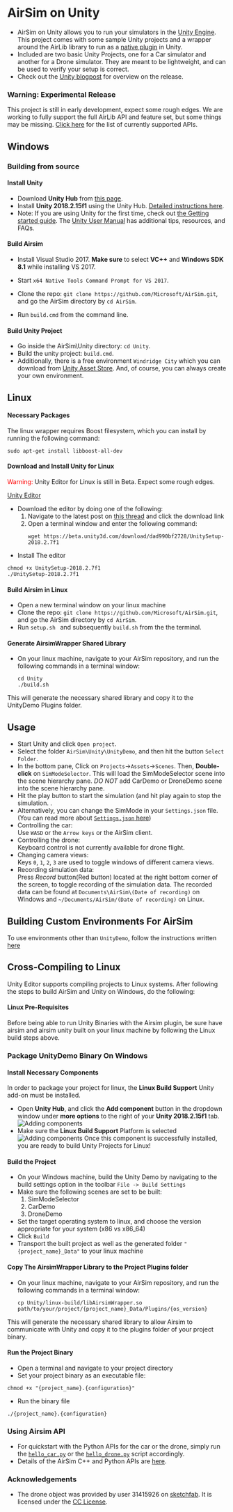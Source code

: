 # AirSim on Unity

* AirSim on Unity allows you to run your simulators in the [Unity Engine](https://unity3d.com/). This project comes with some sample Unity projects and a wrapper around the AirLib library to run as a [native plugin](https://docs.unity3d.com/Manual/NativePlugins.html) in Unity. 
* Included are two basic Unity Projects, one for a Car simulator and another for a Drone simulator. They are meant to be lightweight, and can be used to verify your setup is correct. 
* Check out the [Unity blogpost](https://blogs.unity3d.com/2018/11/14/airsim-on-unity-experiment-with-autonomous-vehicle-simulation/) for overview on the release.  

### Warning: Experimental Release
This project is still in early development, expect some rough edges. We are working to fully support the full AirLib API and feature set, but some things may be missing. [Click here](../docs/unity_api_support.md) for the list of currently supported APIs.

## Windows
### Building from source
#### Install Unity
* Download **Unity Hub** from [this page](https://unity3d.com/get-unity/download). 
* Install **Unity 2018.2.15f1** using the Unity Hub. [Detailed instructions here](https://docs.unity3d.com/Manual/GettingStartedInstallingHub.html). 
* Note: If you are using Unity for the first time, check out [the Getting started guide](https://docs.unity3d.com/Manual/GettingStarted.html). The [Unity User Manual](https://docs.unity3d.com/Manual/UnityManual.html) has additional tips, resources, and FAQs.

#### Build Airsim
* Install Visual Studio 2017. 
**Make sure** to select **VC++** and **Windows SDK 8.1** while installing VS 2017.   

* Start `x64 Native Tools Command Prompt for VS 2017`. 
* Clone the repo: `git clone https://github.com/Microsoft/AirSim.git`, and go the AirSim directory by `cd AirSim`. 
* Run `build.cmd` from the command line. 

#### Build Unity Project
* Go inside the AirSim\Unity directory: `cd Unity`. 
* Build the unity project: `build.cmd`.   
* Additionally, there is a free environment `Windridge City` which you can download from [Unity Asset Store](https://assetstore.unity.com/packages/3d/environments/roadways/windridge-city-132222). And, of course, you can always create your own environment.

## Linux
#### Necessary Packages
The linux wrapper requires Boost filesystem, which you can install by running the following command:
```
sudo apt-get install libboost-all-dev
```
#### Download and Install Unity for Linux
<span style="color:red">Warning:</span> Unity Editor for Linux is still in Beta. Expect some rough edges.

[Unity Editor](https://forum.unity.com/threads/unity-on-linux-release-notes-and-known-issues.350256/#post-2556301)
* Download the editor by doing one of the following:
	1. Navigate to the latest post on [this thread](https://forum.unity.com/threads/unity-on-linux-release-notes-and-known-issues.350256/#post-2556301) and click the download link
	2. Open a terminal window and enter the following command:
		```
		wget https://beta.unity3d.com/download/dad990bf2728/UnitySetup-2018.2.7f1
		```
* Install The editor
```
chmod +x UnitySetup-2018.2.7f1
./UnitySetup-2018.2.7f1
```

#### Build Airsim in Linux
* Open a new terminal window on your linux machine
* Clone the repo: `git clone https://github.com/Microsoft/AirSim.git`, and go the AirSim directory by `cd AirSim`. 
* Run `setup.sh ` and subsequently `build.sh` from the the terminal.

#### Generate AirsimWrapper Shared Library
* On your linux machine, navigate to your AirSim repository, and run the following commands in a terminal window:
	```
	cd Unity
	./build.sh
	```
This will generate the necessary shared library and copy it to the UnityDemo Plugins folder.

## Usage 
* Start Unity and click `Open project`. 
* Select the folder `AirSim\Unity\UnityDemo`, and then hit the button `Select Folder`. 
* In the bottom pane, Click on `Projects`->`Assets`->`Scenes`. Then, **Double-click** on `SimModeSelector`. This will load the SimModeSelector scene into the scene hierarchy pane. *DO NOT* add CarDemo or DroneDemo scene into the scene hierarchy pane.
* Hit the play button to start the simulation (and hit play again to stop the simulation. .  
* Alternatively, you can change the SimMode in your `Settings.json` file. (You can read more about [`Settings.json` here](https://github.com/Microsoft/AirSim/blob/master/docs/settings.md))
* Controlling the car:    
Use `WASD` or the `Arrow keys` or the AirSim client.   
* Controlling the drone:    
Keyboard control is not currently available for drone flight.
* Changing camera views:    
Keys `0`, `1`, `2`, `3` are used to toggle windows of different camera views.
* Recording simulation data:    
Press *Record* button(Red button) located at the right bottom corner of the screen, to toggle recording of the simulation data. The recorded data can be found at `Documents\AirSim\(Date of recording)` on Windows and `~/Documents/AirSim/(Date of recording)` on Linux.
## Building Custom Environments For AirSim
To use environments other than `UnityDemo`, follow the instructions written [here](../docs/custom_unity_environments.md)
## Cross-Compiling to Linux
Unity Editor supports compiling projects to Linux systems.
After following the steps to build AirSim and Unity on Windows, do the following:

#### Linux Pre-Requisites
Before being able to run Unity Binaries with the Airsim plugin, be sure have airsim and airsim unity built on your linux machine by following the Linux build steps above.

### Package UnityDemo Binary On Windows

#### Install Necessary Components
In order to package your project for linux, the **Linux Build Support** Unity add-on must be installed.
* Open **Unity Hub**, and click the **Add component** button in the dropdown window under **more options** to the right of your **Unity 2018.2.15f1** tab.
![Adding components](../docs/images/unity_linux_components_1.PNG)
* Make sure the **Linux Build Support** Platform is selected
![Adding components](../docs/images/unity_linux_components_2.PNG)
Once this component is successfully installed, you are ready to build Unity Projects for Linux!

#### Build the Project
* On your Windows machine, build the Unity Demo by navigating to the build settings option in the toolbar ```File -> Build Settings```
* Make sure the following scenes are set to be built:
	1. SimModeSelector
	2. CarDemo
	3. DroneDemo
* Set the target operating system to linux, and choose the version appropriate for your system (x86 vs x86_64)
* Click ```Build```
* Transport the built project as well as the generated folder ```"{project_name}_Data"``` to your linux machine

#### Copy The AirsimWrapper Library to the Project Plugins folder
* On your linux machine, navigate to your AirSim repository, and run the following commands in a terminal window:
	```
	cp Unity/linux-build/libAirsimWrapper.so path/to/your/project/{project_name}_Data/Plugins/{os_version}
	```
This will generate the necessary shared library to allow Airsim to communicate with Unity and copy it to the plugins folder of your project binary.

#### Run the Project Binary
* Open a terminal and navigate to your project directory
* Set your project binary as an executable file:
```
chmod +x "{project_name}.{configuration}"
```
* Run the binary file
```
./{project_name}.{configuration}
```
### Using Airsim API
* For quickstart with the Python APIs for the car or the drone, simply run the [`hello_car.py`](https://github.com/Microsoft/AirSim/blob/master/PythonClient/car/hello_car.py) or the [`hello_drone.py`](https://github.com/Microsoft/AirSim/blob/master/PythonClient/multirotor/hello_drone.py) script accordingly. 
* Details of the AirSim C++ and Python APIs are [here](https://github.com/Microsoft/AirSim/blob/master/docs/apis.md). 

### Acknowledgements
* The drone object was provided by user 31415926 on [sketchfab](https://sketchfab.com/models/055841df0fb24cd4abde06a91f7d360a). It is licensed under the [CC License](https://creativecommons.org/licenses/by/4.0/).
